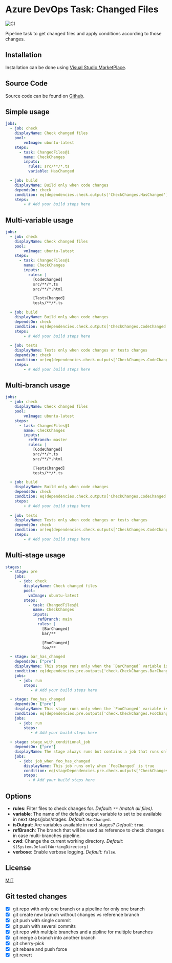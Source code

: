 # Azure DevOps Task: Changed Files

![CI](https://github.com/touchifyapp/vsts-changed-files/workflows/CI/badge.svg?event=push)

Pipeline task to get changed files and apply conditions according to those changes.

## Installation

Installation can be done using [Visual Studio MarketPlace](https://marketplace.visualstudio.com/items?itemName=touchify.vsts-changed-files).

## Source Code

Source code can be found on [Github](https://github.com/touchifyapp/vsts-changed-files).

## Simple usage

```yaml
jobs: 
  - job: check
    displayName: Check changed files
    pool:
        vmImage: ubuntu-latest
    steps:
      - task: ChangedFiles@1
        name: CheckChanges
        inputs:
          rules: src/**/*.ts
          variable: HasChanged

  - job: build
    displayName: Build only when code changes
    dependsOn: check
    condition: eq(dependencies.check.outputs['CheckChanges.HasChanged'], 'true')
    steps:
        - # Add your build steps here
```

## Multi-variable usage

```yaml
jobs: 
  - job: check
    displayName: Check changed files
    pool:
        vmImage: ubuntu-latest
    steps:
      - task: ChangedFiles@1
        name: CheckChanges
        inputs:
          rules: |
            [CodeChanged]
            src/**/*.ts
            src/**/*.html

            [TestsChanged]
            tests/**/*.ts

  - job: build
    displayName: Build only when code changes
    dependsOn: check
    condition: eq(dependencies.check.outputs['CheckChanges.CodeChanged'], 'true')
    steps:
        - # Add your build steps here
        
  - job: tests
    displayName: Tests only when code changes or tests changes
    dependsOn: check
    condition: or(eq(dependencies.check.outputs['CheckChanges.CodeChanged'], 'true'), eq(dependencies.check.outputs['CheckChanges.TestsChanged'], 'true'))
    steps:
        - # Add your build steps here
```

## Multi-branch usage

```yaml
jobs: 
  - job: check
    displayName: Check changed files
    pool:
        vmImage: ubuntu-latest
    steps:
      - task: ChangedFiles@1
        name: CheckChanges
        inputs:
          refBranch: master
          rules: |
            [CodeChanged]
            src/**/*.ts
            src/**/*.html

            [TestsChanged]
            tests/**/*.ts

  - job: build
    displayName: Build only when code changes
    dependsOn: check
    condition: eq(dependencies.check.outputs['CheckChanges.CodeChanged'], 'true')
    steps:
        - # Add your build steps here
        
  - job: tests
    displayName: Tests only when code changes or tests changes
    dependsOn: check
    condition: or(eq(dependencies.check.outputs['CheckChanges.CodeChanged'], 'true'), eq(dependencies.check.outputs['CheckChanges.TestsChanged'], 'true'))
    steps:
        - # Add your build steps here
```

## Multi-stage usage

```yaml
stages:
  - stage: pre
    jobs:
      - job: check
        displayName: Check changed files
        pool:
          vmImage: ubuntu-latest
        steps:
          - task: ChangedFiles@1
            name: CheckChanges
            inputs:
              refBranch: main 
              rules: |
                [BarChanged]
                bar/**

                [FooChanged]
                foo/**

  - stage: bar_has_changed
    dependsOn: ["pre"]
    displayName: This stage runs only when the `BarChanged` variable is true
    condition: eq(dependencies.pre.outputs['check.CheckChanges.BarChanged'], 'true')
    jobs: 
      - job: run
        steps:
           - # Add your build steps here

  - stage: foo_has_changed
    dependsOn: ["pre"]
    displayName: This stage runs only when the `FooChanged` variable is true
    condition: eq(dependencies.pre.outputs['check.CheckChanges.FooChanged'], 'true')
    jobs: 
      - job: run
        steps:
           - # Add your build steps here
           
  - stage: stage_with_conditional_job
    dependsOn: ["pre"]
    displayName: The stage always runs but contains a job that runs only when `FooChanged` is true
    jobs: 
      - job: job_when_foo_has_changed
        displayName: This job runs only when `FooChanged` is true
        condition: eq(stageDependencies.pre.check.outputs['CheckChanges.FooChanged'], 'true')
        steps:
          - # Add your build steps here
```
## Options

* __rules__: Filter files to check changes for.  _Default:_ `**` _(match all files)_.
* __variable__: The name of the default output variable to set to be available in next steps/jobs/stages. _Default:_ `HasChanged`.
* __isOutput__: Are variables available in next stages?  _Default:_ `true`.
* __refBranch__: The branch that will be used as reference to check changes in case multi-branches pipeline.
* __cwd__: Change the current working directory. _Default:_ `$(System.DefaultWorkingDirectory)`
* __verbose__: Enable verbose logging. _Default:_ `false`.

## License

[MIT](https://raw.githubusercontent.com/touchifyapp/vsts-changed-files/master/LICENSE)

## Git tested changes

* [x] git repo with only one branch or a pipeline for only one branch
* [x] git create new branch without changes vs reference branch
* [x] git push with single commit
* [x] git push with several commits
* [x] git repo with multiple branches and a pipline for multiple branches
* [x] git merge a branch into another branch
* [x] git cherry-pick
* [x] git rebase and push force
* [x] git revert
